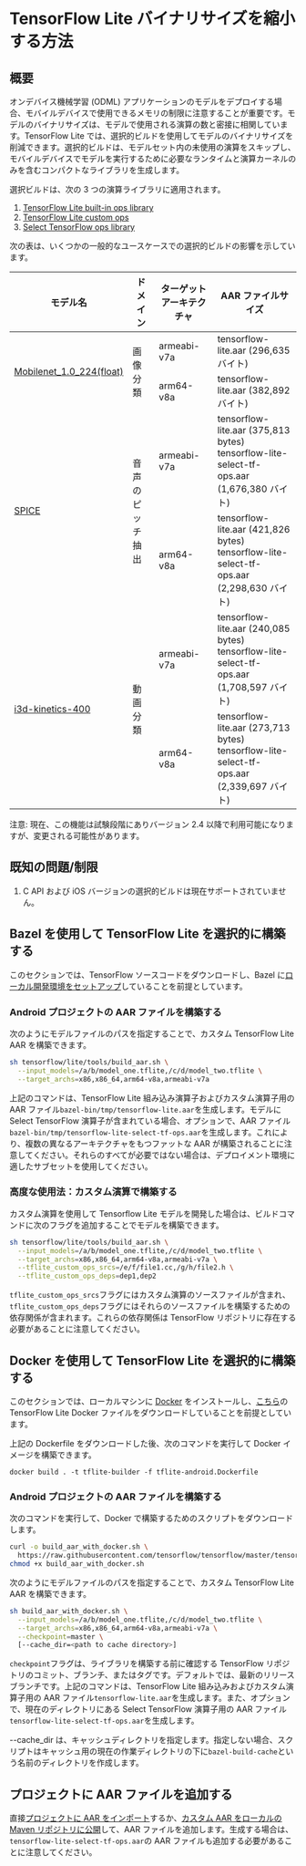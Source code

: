 # TensorFlow Lite バイナリサイズを縮小する方法

## 概要

オンデバイス機械学習 (ODML) アプリケーションのモデルをデプロイする場合、モバイルデバイスで使用できるメモリの制限に注意することが重要です。モデルのバイナリサイズは、モデルで使用される演算の数と密接に相関しています。TensorFlow Lite では、選択的ビルドを使用してモデルのバイナリサイズを削減できます。選択的ビルドは、モデルセット内の未使用の演算をスキップし、モバイルデバイスでモデルを実行するために必要なランタイムと演算カーネルのみを含むコンパクトなライブラリを生成します。

選択ビルドは、次の 3 つの演算ライブラリに適用されます。

1. [TensorFlow Lite built-in ops library](https://www.tensorflow.org/lite/guide/ops_compatibility)
2. [TensorFlow Lite custom ops](https://www.tensorflow.org/lite/guide/ops_custom)
3. [Select TensorFlow ops library](https://www.tensorflow.org/lite/guide/ops_select)

次の表は、いくつかの一般的なユースケースでの選択的ビルドの影響を示しています。

<table>
  <thead>
    <tr>
      <th>モデル名</th>
      <th>ドメイン</th>
      <th>ターゲットアーキテクチャ</th>
      <th>AAR ファイルサイズ</th>
    </tr>
  </thead>
  <tr>
    <td rowspan="2">
      <a href="https://storage.googleapis.com/download.tensorflow.org/models/mobilenet_v1_2018_08_02/mobilenet_v1_1.0_224.tgz">Mobilenet_1.0_224(float)</a>
    </td>
    <td rowspan="2">画像分類</td>
    <td>armeabi-v7a</td>
    <td>tensorflow-lite.aar (296,635 バイト)</td>
  </tr>
   <tr>
    <td>arm64-v8a</td>
    <td>tensorflow-lite.aar (382,892 バイト)</td>
  </tr>
  <tr>
    <td rowspan="2">
      <a href="https://tfhub.dev/google/lite-model/spice/">SPICE</a>
    </td>
    <td rowspan="2">音声のピッチ抽出</td>
    <td>armeabi-v7a</td>
    <td>tensorflow-lite.aar (375,813 bytes)<br>tensorflow-lite-select-tf-ops.aar (1,676,380 バイト)</td>
  </tr>
   <tr>
    <td>arm64-v8a</td>
    <td>tensorflow-lite.aar (421,826 bytes)<br>tensorflow-lite-select-tf-ops.aar (2,298,630 バイト)</td>
  </tr>
  <tr>
    <td rowspan="2">
      <a href="https://tfhub.dev/deepmind/i3d-kinetics-400/1">i3d-kinetics-400</a>
    </td>
    <td rowspan="2">動画分類</td>
    <td>armeabi-v7a</td>
    <td>tensorflow-lite.aar (240,085 bytes)<br>tensorflow-lite-select-tf-ops.aar (1,708,597 バイト)</td>
  </tr>
   <tr>
    <td>arm64-v8a</td>
    <td>tensorflow-lite.aar (273,713 bytes)<br>tensorflow-lite-select-tf-ops.aar (2,339,697 バイト)</td>
  </tr>
 </table>

注意: 現在、この機能は試験段階にありバージョン 2.4 以降で利用可能になりますが、変更される可能性があります。

## 既知の問題/制限

1. C API および iOS バージョンの選択的ビルドは現在サポートされていません。

## Bazel を使用して TensorFlow Lite を選択的に構築する

このセクションでは、TensorFlow ソースコードをダウンロードし、Bazel に[ローカル開発環境をセットアップ](https://www.tensorflow.org/lite/guide/android#build_tensorflow_lite_locally)していることを前提としています。

### Android プロジェクトの AAR ファイルを構築する

次のようにモデルファイルのパスを指定することで、カスタム TensorFlow Lite AAR を構築できます。

```sh
sh tensorflow/lite/tools/build_aar.sh \
  --input_models=/a/b/model_one.tflite,/c/d/model_two.tflite \
  --target_archs=x86,x86_64,arm64-v8a,armeabi-v7a
```

上記のコマンドは、TensorFlow Lite 組み込み演算子およびカスタム演算子用の AAR ファイル`bazel-bin/tmp/tensorflow-lite.aar`を生成します。モデルに Select TensorFlow 演算子が含まれている場合、オプションで、AAR ファイル`bazel-bin/tmp/tensorflow-lite-select-tf-ops.aar`を生成します。これにより、複数の異なるアーキテクチャをもつファットな AAR が構築されることに注意してください。それらのすべてが必要ではない場合は、デプロイメント環境に適したサブセットを使用してください。

### 高度な使用法：カスタム演算で構築する

カスタム演算を使用して Tensorflow Lite モデルを開発した場合は、ビルドコマンドに次のフラグを追加することでモデルを構築できます。

```sh
sh tensorflow/lite/tools/build_aar.sh \
  --input_models=/a/b/model_one.tflite,/c/d/model_two.tflite \
  --target_archs=x86,x86_64,arm64-v8a,armeabi-v7a \
  --tflite_custom_ops_srcs=/e/f/file1.cc,/g/h/file2.h \
  --tflite_custom_ops_deps=dep1,dep2
```

`tflite_custom_ops_srcs`フラグにはカスタム演算のソースファイルが含まれ、`tflite_custom_ops_deps`フラグにはそれらのソースファイルを構築するための依存関係が含まれます。これらの依存関係は TensorFlow リポジトリに存在する必要があることに注意してください。

## Docker を使用して TensorFlow Lite を選択的に構築する

このセクションでは、ローカルマシンに [Docker](https://docs.docker.com/get-docker/) をインストールし、[こちら](https://www.tensorflow.org/lite/guide/build_android#set_up_build_environment_using_docker)の TensorFlow Lite Docker ファイルをダウンロードしていることを前提としています。

上記の Dockerfile をダウンロードした後、次のコマンドを実行して Docker イメージを構築できます。

```shell
docker build . -t tflite-builder -f tflite-android.Dockerfile
```

### Android プロジェクトの AAR ファイルを構築する

次のコマンドを実行して、Docker で構築するためのスクリプトをダウンロードします。

```sh
curl -o build_aar_with_docker.sh \
  https://raw.githubusercontent.com/tensorflow/tensorflow/master/tensorflow/lite/tools/build_aar_with_docker.sh &&
chmod +x build_aar_with_docker.sh
```

次のようにモデルファイルのパスを指定することで、カスタム TensorFlow Lite AAR を構築できます。

```sh
sh build_aar_with_docker.sh \
  --input_models=/a/b/model_one.tflite,/c/d/model_two.tflite \
  --target_archs=x86,x86_64,arm64-v8a,armeabi-v7a \
  --checkpoint=master \
  [--cache_dir=<path to cache directory>]
```

`checkpoint`フラグは、ライブラリを構築する前に確認する TensorFlow リポジトリのコミット、ブランチ、またはタグです。デフォルトでは、最新のリリースブランチです。上記のコマンドは、TensorFlow Lite 組み込みおよびカスタム演算子用の AAR ファイル`tensorflow-lite.aar`を生成します。また、オプションで、現在のディレクトリにある Select TensorFlow 演算子用の AAR ファイル`tensorflow-lite-select-tf-ops.aar`を生成します。

--cache_dir は、キャッシュディレクトリを指定します。指定しない場合、スクリプトはキャッシュ用の現在の作業ディレクトリの下に`bazel-build-cache`という名前のディレクトリを作成します。

## プロジェクトに AAR ファイルを追加する

直接[プロジェクトに AAR をインポート](https://www.tensorflow.org/lite/guide/android#add_aar_directly_to_project)するか、[カスタム AAR をローカルの Maven リポジトリに公開](https://www.tensorflow.org/lite/guide/android#install_aar_to_local_maven_repository)して、AAR ファイルを追加します。生成する場合は、`tensorflow-lite-select-tf-ops.aar`の AAR ファイルも追加する必要があることに注意してください。

